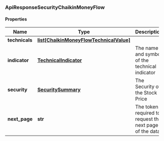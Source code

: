 ### ApiResponseSecurityChaikinMoneyFlow

#### Properties
Name | Type | Description | Notes
------------ | ------------- | ------------- | -------------
**technicals** | [**list[ChaikinMoneyFlowTechnicalValue]**](ChaikinMoneyFlowTechnicalValue.md) |  | [optional] 
**indicator** | [**TechnicalIndicator**](TechnicalIndicator.md) | The name and symbol of the technical indicator | [optional] 
**security** | [**SecuritySummary**](SecuritySummary.md) | The Security of the Stock Price | [optional] 
**next_page** | **str** | The token required to request the next page of the data | [optional] 



